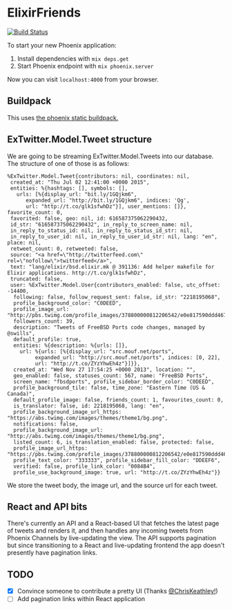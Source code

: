 # ElixirFriends

[![Build Status](https://semaphoreci.com/api/v1/projects/71585fd1-ee12-4e4d-bd95-65de262579c5/443972/badge.svg)](https://semaphoreci.com/knewter/elixir_friends)

To start your new Phoenix application:

1. Install dependencies with `mix deps.get`
2. Start Phoenix endpoint with `mix phoenix.server`

Now you can visit `localhost:4000` from your browser.

## Buildpack

This uses [the phoenix static buildpack.](https://github.com/gjaldon/phoenix-static-buildpack)

## ExTwitter.Model.Tweet structure

We are going to be streaming ExTwitter.Model.Tweets into our database.  The
structure of one of those is as follows:

```
%ExTwitter.Model.Tweet{contributors: nil, coordinates: nil,
 created_at: "Thu Jul 02 12:41:00 +0000 2015",
 entities: %{hashtags: [], symbols: [],
   urls: [%{display_url: "bit.ly/1GQjkm6",
      expanded_url: "http://bit.ly/1GQjkm6", indices: 'Qg',
      url: "http://t.co/glk1sfwhDz"}], user_mentions: []}, favorite_count: 0,
 favorited: false, geo: nil, id: 616587375062290432,
 id_str: "616587375062290432", in_reply_to_screen_name: nil,
 in_reply_to_status_id: nil, in_reply_to_status_id_str: nil,
 in_reply_to_user_id: nil, in_reply_to_user_id_str: nil, lang: "en", place: nil,
 retweet_count: 0, retweeted: false,
 source: "<a href=\"http://twitterfeed.com\" rel=\"nofollow\">twitterfeed</a>",
 text: "lang/elixir/bsd.elixir.mk @ 391136: Add helper makefile for Elixir applications. http://t.co/glk1sfwhDz",
 truncated: false,
 user: %ExTwitter.Model.User{contributors_enabled: false, utc_offset: -14400,
  following: false, follow_request_sent: false, id_str: "2218195068",
  profile_background_color: "C0DEED",
  profile_image_url: "http://pbs.twimg.com/profile_images/378800000812206542/e0e817590ddd46782ffbe848a4244d88_normal.png",
  followers_count: 39,
  description: "Tweets of FreeBSD Ports code changes, managed by @swills",
  default_profile: true,
  entities: %{description: %{urls: []},
    url: %{urls: [%{display_url: "src.mouf.net/ports",
         expanded_url: "http://src.mouf.net/ports", indices: [0, 22],
         url: "http://t.co/ZYzYhwEh4z"}]}},
  created_at: "Wed Nov 27 17:54:25 +0000 2013", location: "",
  geo_enabled: false, statuses_count: 567, name: "FreeBSD Ports",
  screen_name: "fbsdports", profile_sidebar_border_color: "C0DEED",
  profile_background_tile: false, time_zone: "Eastern Time (US & Canada)",
  default_profile_image: false, friends_count: 1, favourites_count: 0,
  is_translator: false, id: 2218195068, lang: "en",
  profile_background_image_url_https: "https://abs.twimg.com/images/themes/theme1/bg.png",
  notifications: false,
  profile_background_image_url: "http://abs.twimg.com/images/themes/theme1/bg.png",
  listed_count: 6, is_translation_enabled: false, protected: false,
  profile_image_url_https: "https://pbs.twimg.com/profile_images/378800000812206542/e0e817590ddd46782ffbe848a4244d88_normal.png",
  profile_text_color: "333333", profile_sidebar_fill_color: "DDEEF6",
  verified: false, profile_link_color: "0084B4",
  profile_use_background_image: true, url: "http://t.co/ZYzYhwEh4z"}}
```

We store the tweet body, the image url, and the source url for each tweet.

## React and API bits

There's currently an API and a React-based UI that fetches the latest page of
tweets and renders it, and then handles any incoming tweets from Phoenix
Channels by live-updating the view.  The API supports pagination but since
transitioning to a React and live-updating frontend the app doesn't presently
have pagination links.

## TODO

- [x] Convince someone to contribute a pretty UI (Thanks [@ChrisKeathley!](http://twitter.com/ChrisKeathley))
- [ ] Add pagination links within React application
